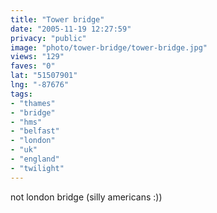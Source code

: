 ```yaml
---
title: "Tower bridge"
date: "2005-11-19 12:27:59"
privacy: "public"
image: "photo/tower-bridge/tower-bridge.jpg"
views: "129"
faves: "0"
lat: "51507901"
lng: "-87676"
tags:
- "thames"
- "bridge"
- "hms"
- "belfast"
- "london"
- "uk"
- "england"
- "twilight"
---
```

not london bridge (silly americans :))
